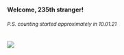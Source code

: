 #### Welcome, 235th stranger!

###### <sup>P.S. counting started approximately in 10.01.21</sup>

<img src="https://kraftwerk28.pp.ua/vcnt.png"></img>
